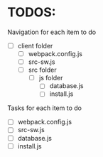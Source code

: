 # TODOS:

Navigation for each item to do
- [ ] client folder
    - [ ] webpack.config.js
    - [ ] src-sw.js
    - [ ] src folder
        - [ ] js folder
            - [ ] database.js
            - [ ] install.js

Tasks for each item to do

- [ ] webpack.config.js
- [ ] src-sw.js
- [ ] database.js
- [ ] install.js